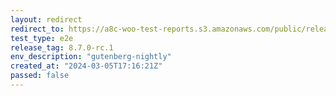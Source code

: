 ```yaml
---
layout: redirect
redirect_to: https://a8c-woo-test-reports.s3.amazonaws.com/public/release/8.7.0-rc.1/gutenberg-nightly/e2e/index.html
test_type: e2e
release_tag: 8.7.0-rc.1
env_description: "gutenberg-nightly"
created_at: "2024-03-05T17:16:21Z"
passed: false
---
```

